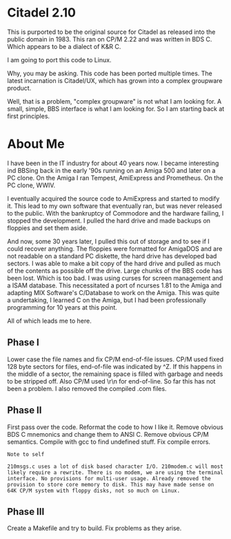 # Citadel 2.10

This is purported to be the original source for Citadel as released
into the public domain in 1983. This ran on CP/M 2.22 and was written
in BDS C. Which appears to be a dialect of K&R C. 

I am going to port this code to Linux. 

Why, you may be asking. This code has been ported multiple times. The
latest incarnation is Citadel/UX, which has grown into a complex
groupware product. 

Well, that is a problem, "complex groupware" is not what I am
looking for. A small, simple, BBS interface is what I am looking for.
So I am starting back at first principles.

# About Me

I have been in the IT industry for about 40 years now. I became
interesting ind BBSing back in the early '90s running on an Amiga 500
and later on a PC clone. On the Amiga I ran Tempest, AmiExpress and
Prometheus. On the PC clone, WWIV. 

I eventually acquired the source code to AmiExpress and started to
modify it. This lead to my own software that eventually ran, but was
never released to the public. With the bankruptcy of Commodore and the
hardware failing, I stopped the development. I pulled the hard drive 
and made backups on floppies and set them aside. 

And now, some 30 years later, I pulled this out of storage and to see 
if I could recover anything. The floppies were formatted for AmigaDOS and 
are not readable on a standard PC diskette, the hard drive has developed bad 
sectors. I was able to make a bit copy of the hard drive and pulled as much
of the contents as possible off the drive. Large chunks of the BBS code
has been lost. Which is too bad. I was using curses for screen
management and a ISAM database. This necessitated a port of ncurses 1.81
to the Amiga and adapting MIX Software's C/Database to work on the
Amiga. This was quite a undertaking, I learned C on the Amiga, but I
had been professionally programming for 10 years at this point. 

All of which leads me to here.

## Phase I

Lower case the file names and fix CP/M end-of-file issues. CP/M used
fixed 128 byte sectors for files, end-of-file was indicated by ^Z. If
this happens in the middle of a sector, the remaining space is filled 
with garbage and needs to be stripped off. Also CP/M used \r\n for 
end-of-line. So far this has not been a problem. I also removed the 
compiled .com files.

## Phase II

First pass over the code. Reformat the code to how I like it. Remove
obvious BDS C mnemonics and change them to ANSI C. Remove obvious CP/M
semantics. Compile with gcc <file name> to find undefined stuff. Fix
compile errors.

    Note to self

    210msgs.c uses a lot of disk based character I/O. 210modem.c will most
    likely require a rewrite. There is no modem, we are using the terminal
    interface. No provisions for multi-user usage. Already removed the
    provision to store core memory to disk. This may have made sense on 
    64K CP/M system with floppy disks, not so much on Linux.

## Phase III

Create a Makefile and try to build. Fix problems as they arise.



